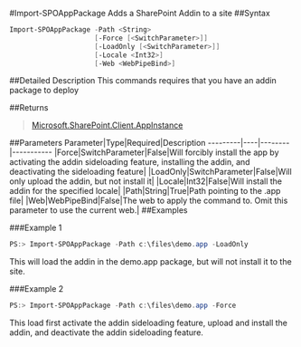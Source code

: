 #Import-SPOAppPackage
Adds a SharePoint Addin to a site
##Syntax
```powershell
Import-SPOAppPackage -Path <String>
                     [-Force [<SwitchParameter>]]
                     [-LoadOnly [<SwitchParameter>]]
                     [-Locale <Int32>]
                     [-Web <WebPipeBind>]
```


##Detailed Description
This commands requires that you have an addin package to deploy

##Returns
>[Microsoft.SharePoint.Client.AppInstance](https://msdn.microsoft.com/en-us/library/microsoft.sharepoint.client.appinstance.aspx)

##Parameters
Parameter|Type|Required|Description
---------|----|--------|-----------
|Force|SwitchParameter|False|Will forcibly install the app by activating the addin sideloading feature, installing the addin, and deactivating the sideloading feature|
|LoadOnly|SwitchParameter|False|Will only upload the addin, but not install it|
|Locale|Int32|False|Will install the addin for the specified locale|
|Path|String|True|Path pointing to the .app file|
|Web|WebPipeBind|False|The web to apply the command to. Omit this parameter to use the current web.|
##Examples

###Example 1
```powershell
PS:> Import-SPOAppPackage -Path c:\files\demo.app -LoadOnly
```
This will load the addin in the demo.app package, but will not install it to the site.
 

###Example 2
```powershell
PS:> Import-SPOAppPackage -Path c:\files\demo.app -Force
```
This load first activate the addin sideloading feature, upload and install the addin, and deactivate the addin sideloading feature.
    
